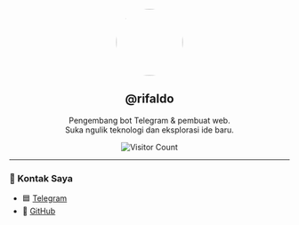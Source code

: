 <p align="center">
  <img src="https://avatars.githubusercontent.com/u/00000000?v=4" width="120" style="border-radius: 50%;" />
</p>

<h2 align="center">@rifaldo</h2>

<p align="center">
  Pengembang bot Telegram & pembuat web.<br/>
  Suka ngulik teknologi dan eksplorasi ide baru.
</p>

<p align="center">
  <img src="https://profile-counter.glitch.me/rifaldo-dev/count.svg" alt="Visitor Count" />
</p>

---

### 📲 Kontak Saya

- 🟦 [Telegram](https://t.me/rifaldo)
- 🐙 [GitHub](https://github.com/rifaldo-dev)

